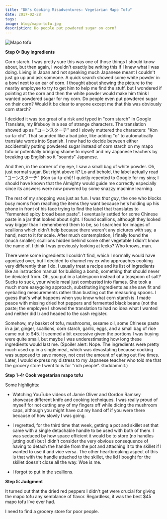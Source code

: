 ```yaml
---
title: "DK's Cooking Misadventures: Vegetarian Mapo Tofu"
date: 2017-02-28
tags:
image: blog/mapo-tofu.jpg
description: Do people put powdered sugar on corn?
---
```


![Mapo tofu](blog/mapo-tofu.jpg)

**Step 0: Buy ingredients**

Corn starch. I was pretty sure this was one of those things I should know about, but then again, I wouldn't exactly be writing this if I knew what I was doing. Living in Japan and not speaking much Japanese meant I couldn't just go up and ask someone. A quick search showed some white powder in a bowl next to an ear of corn. I thought about showing the picture to the nearby employee to try to get him to help me find the stuff, but I wondered if pointing at the corn and then the white powder would make him think I wanted powdered sugar for my corn. Do people even put powdered sugar on their corn? Would it be clear to anyone except me that this was obviously corn starch?

I decided it was too great of a risk and typed in "corn starch" in Google Translate, my lifebuoy in a sea of strange characters. The translation showed up as "コーンスターチ" and I slowly muttered the characters: "Kon su-ta-chi". That sounded like a bad joke, like adding "o" to automatically translate words into Spanish. I now had to decide between either accidentally putting powdered sugar instead of corn starch on my mapo tofu or potentially bringing shame to myself and my Japanese teachers by breaking up English so it "sounds" Japanese.

And then, in the corner of my eye, I saw a small bag of white powder. Oh, just normal sugar. But right above it? Lo and behold, the label actually read "コーンスターチ" (Kon su-ta-chi)! I quietly repented to Google for my sins; I should have known that the Almighty would guide me correctly especially since its answers were now powered by some snazzy machine learning.

The rest of my shopping was just as fun. I was *that guy*, the one who blocks busy moms from reaching the items they want because he's holding up his phone in front of his face trying to find the label that translates to "fermented spicy broad bean paste". I eventually settled for some Chinese paste in a jar that looked about right. I found scallions, although they looked way bigger than I remembered them to be, so I searched for images of scallions which didn't help because there weren't any pictures with say, a hand, next to it for scale. After much contemplation, I finally found the (much smaller) scallions hidden behind some other vegetable I didn't know the name of. I think I was previously looking at leeks? Who knows, man.

There were some ingredients I couldn't find, which I normally would have agonized over, but I decided to channel my ex who approaches cooking very differently than I do. I usually treat a recipe and its list of ingredients like an instruction manual for building a bomb, something that should never be deviated from. Oh, you put in a tablespoon instead of a teaspoon of salt? Sucks to suck, your whole meal just combusted into flames. She took a much more easygoing approach, substituting ingredients as she saw fit and eyeballing measurements rather than busting out the measuring spoons. I guess that's what happens when you know what corn starch is. I made peace with missing dried hot peppers and fermented black beans (not the paste; the employee I showed the translation to had no idea what I wanted and neither did I) and headed to the cash register.

Somehow, my basket of tofu, mushrooms, sesame oil, some Chinese paste in a jar, ginger, scallions, corn starch, garlic, eggs, and a small bag of rice came out to $45. It seemed a bit excessive given the portions I was buying were quite small, but maybe I was underestimating how long these ingredients would last me. (Spoiler alert: Nope. The ingredients were pretty much used up in a single meal, which was devastating because cooking was supposed to save money, not cost the amount of eating out five times. Later, I would express my distress to my Japanese teacher who told me that the grocery store I went to is for "rich people". Goddammit.)

**Step 1-4: Cook vegetarian mapo tofu**

Some highlights:

- Watching YouTube videos of Jamie Oliver and Gordon Ramsey showcase different knife and cooking techniques. I was really proud of myself for not cutting any of my fingers off while dicing the mushroom caps, although you might have cut my hand off if you were there because of how slowly I was going.

- I regretted, for the third time that week, getting a pot and skillet set that came with a single detachable handle to be used with both of them. I was seduced by how space efficient it would be to store (no handles jutting out!) but I didn't consider the very obvious consequence of having to detach the handle from the pot and attaching it to the skillet if I wanted to use it and vice versa. The other heartbreaking aspect of this is that with the handle attached to the skillet, the lid I bought for the skillet doesn't close all the way. Woe is me.

- I forgot to put in the scallions.

**Step 5: Judgment**

It turned out that the dried red peppers I didn't get were crucial for giving the mapo tofu any semblance of flavor. Regardless, it was the best $45 mapo tofu I've ever had.

I need to find a grocery store for poor people.
